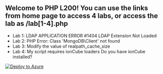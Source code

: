 
## Welcome to PHP L200! You can use the links from home page to access 4 labs, or access the lab as /lab[1-4].php

- Lab 1: LDAP APPLICATION ERROR #1404 LDAP Extension Not Loaded
- Lab 2: PHP Error: Class 'MongoDB\Client' not found
- Lab 3: Modify the value of realpath_cache_size
- Lab 4: My script requires ionCube loaders Do you have ionCube installed?

[![Deploy to Azure](http://azuredeploy.net/deploybutton.png)](https://azuredeploy.net/)
